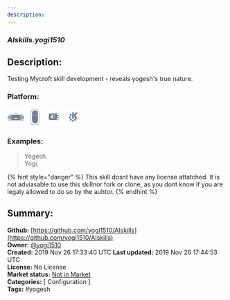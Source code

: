 ```yaml
---
description: 
---
```


### _AIskills.yogi1510_  
## Description:  
Testing Mycroft skill development - reveals yogesh's true nature.  
  
  
### Platform:  
 ![Mark I](../.gitbook/assets/mark-1-icon.png)  ![Mark II](../.gitbook/assets/mark-2-icon.png)  ![Picroft](../.gitbook/assets/picroft-icon.png)  ![plasmoid](../.gitbook/assets/kde.png)   
### Examples:  
> Yogesh.  
> Yogi.  
  
{% hint style="danger" %}
This skill dosnt have any license attatched. It is not adviasable to use this skillnor fork or clone, as you dont know if you are legaly allowed to do so by the auhtor.
{% endhint %}
  
## Summary:  
**Github:** [https://github.com/yogi1510/AIskills](https://github.com/yogi1510/AIskills)  
**Owner:** [@yogi1510](https://github.com/yogi1510)  
**Created:** 2019 Nov 26 17:33:40 UTC  **Last updated:** 2019 Nov 26 17:44:53 UTC  
**License:** No License  
**Market status:** [Not in Market](https://market.mycroft.ai/skill/)  
**Categories:** [ Configuration ]   
**Tags:** \#yogesh   
